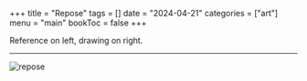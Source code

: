 +++
title = "Repose"
tags = []
date = "2024-04-21"
categories = ["art"]
menu = "main"
bookToc = false
+++

Reference on left, drawing on right.

---

![repose](repose-2024.webp)
